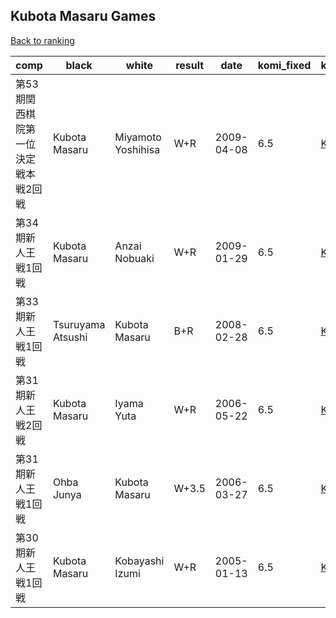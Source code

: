 ## Kubota Masaru Games

[Back to ranking](../../index.md)




| **comp** | **black** | **white** | **result** | **date** | **komi_fixed** | **kifu** | 
| --- | --- | --- | --- | --- | --- | --- |
| 第53期関西棋院第一位決定戦本戦2回戦 | Kubota Masaru | Miyamoto Yoshihisa | W+R | 2009-04-08 | 6.5 | [Kifu](https://kifudepot.net/kifucontents.php?id=Iim4Ys4JIT2iXe1XGhbbyg%3D%3D) | 
| 第34期新人王戦1回戦 | Kubota Masaru | Anzai Nobuaki | W+R | 2009-01-29 | 6.5 | [Kifu](https://kifudepot.net/kifucontents.php?id=NxsX77ZV59%2FetVCUy2mGBA%3D%3D) | 
| 第33期新人王戦1回戦 | Tsuruyama Atsushi | Kubota Masaru | B+R | 2008-02-28 | 6.5 | [Kifu](https://kifudepot.net/kifucontents.php?id=53gW78eVzto3EXt5iFWcmg%3D%3D) | 
| 第31期新人王戦2回戦 | Kubota Masaru | Iyama Yuta | W+R | 2006-05-22 | 6.5 | [Kifu](https://kifudepot.net/kifucontents.php?id=pIIBBL0KQbLe1ckDudaD%2Bw%3D%3D) | 
| 第31期新人王戦1回戦 | Ohba Junya | Kubota Masaru | W+3.5 | 2006-03-27 | 6.5 | [Kifu](https://kifudepot.net/kifucontents.php?id=NWfMsSzciZ4byJZOfQAcpw%3D%3D) | 
| 第30期新人王戦1回戦 | Kubota Masaru | Kobayashi Izumi | W+R | 2005-01-13 | 6.5 | [Kifu](https://kifudepot.net/kifucontents.php?id=zDorryI%2B7PSmFwSqG1lGsg%3D%3D) |




